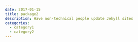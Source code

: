 ```yaml
---
date: 2017-01-15
title: package2
description: Have non-technical people update Jekyll sites
categories: 
  - category1
  - category2
---
```

